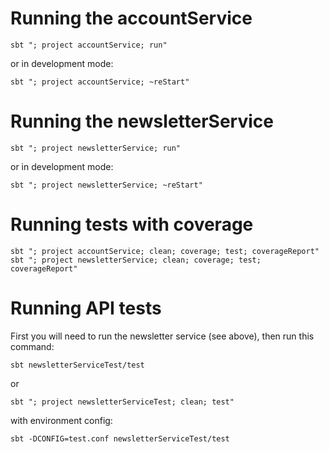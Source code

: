 # Running the accountService
`sbt "; project accountService; run"`

or in development mode:

`sbt "; project accountService; ~reStart"`

# Running the newsletterService
`sbt "; project newsletterService; run"`

or in development mode:

`sbt "; project newsletterService; ~reStart"`


# Running tests with coverage
`sbt "; project accountService; clean; coverage; test; coverageReport"`
`sbt "; project newsletterService; clean; coverage; test; coverageReport"`

# Running API tests
First you will need to run the newsletter service (see above), then run this command:

`sbt newsletterServiceTest/test` 
 
 or

`sbt "; project newsletterServiceTest; clean; test"`

with environment config: 

`sbt -DCONFIG=test.conf newsletterServiceTest/test` 